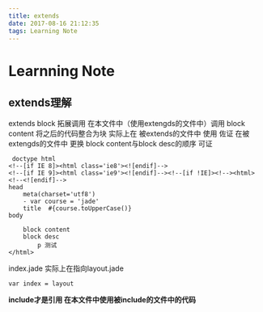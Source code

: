 ```yaml
---
title: extends
date: 2017-08-16 21:12:35
tags: Learning Note
---
```


# Learnning Note
## extends理解

extends   block   拓展调用    在本文件中（使用extengds的文件中）调用
 block content  将之后的代码整合为块
 实际上在 被extends的文件中  使用
 佐证  在被extengds的文件中  更换 block content与block desc的顺序 可证

```jade
 doctype html
<!--[if IE 8]><html class='ie8'><![endif]-->
<!--[if IE 9]><html class='ie9'><![endif]--><!--[if !IE]><!--><html><!--<![endif]-->
head
	meta(charset='utf8')
	- var course = 'jade'
	title  #{course.toUpperCase()}
body

	block content
	block desc
		p 测试
</html>
```

 index.jade  实际上在指向layout.jade

```jade
var index = layout
```

**include才是引用  在本文件中使用被include的文件中的代码**